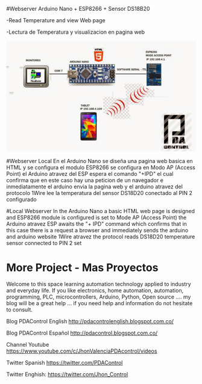 
#Webserver Arduino Nano + ESP8266 + Sensor DS18B20

-Read Temperature and view Web page

-Lectura de Temperatura y visualizacion en pagina web

![Portada](https://github.com/JhonControl/Arduino--ESP8266-Sensor-DS18B20/blob/master/SERVER%20WEB%20ESP8266%20%2B%20ARDUINO%20%2BTEMP.jpg)


#Webserver Local
En el Arduino Nano se diseña una pagina web basica en HTML y se configura el modulo ESP8266 se configura en Modo AP (Access Point) el Arduino atravez del ESP  espera el comando "+IPD" el cual confirma que en este caso hay una peticion de un navegador e inmediatamente el arduino envia la pagina web y el arduino atravez del protocolo 1Wire  lee la temperatura del sensor  DS18D20  conectado al PIN 2 configurado 

#Local Webserver 
In the Arduino Nano a basic HTML web page is designed and ESP8266 module is configured is set to Mode AP (Access Point) the Arduino atravez ESP awaits the "+ IPD" command which confirms that in this case there is a request a browser and immediately sends the arduino and arduino website 1Wire atravez the protocol reads DS18D20 temperature sensor connected to PIN 2 set

# More Project - Mas Proyectos

Welcome to this space learning automation technology applied to industry and  everyday life.
If you like electronics, home automation, automation, programming, PLC, microcontrollers, 
Arduino, Python, Open source .... my blog will be a great help ... 
if you need help and information do not hesitate to consult.

Blog PDAControl English   http://pdacontrolenglish.blogspot.com.co/   

Blog PDAControl Español   http://pdacontrol.blogspot.com.co/

Channel  Youtube          https://www.youtube.com/c/JhonValenciaPDAcontrol/videos  
  
Twitter Spanish           https://twitter.com/PDAControl

Twitter Enghish:          https://twitter.com/Jhon_Control
